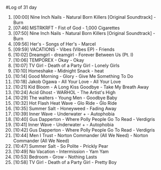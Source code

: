 #Log of 31 day

1. [00:00] Nine Inch Nails - Natural Born Killers [Original Soundtrack] - Burn
1. [07:46] MSTRKRFT - Fist of God - 1,000 Cigarettes
1. [07:50] Nine Inch Nails - Natural Born Killers [Original Soundtrack] - Burn
1. [09:56] Her's - Songs of Her's - Marcel
1. [09:59] VACATIONS - Vibes (Vibes EP) - Friends
1. [10:02] Dreamgirl - dreamgirl - Forever Between Us (Pt. I)
1. [10:06] TEMPOREX - Okay - Okay
1. [10:07] TV Girl - Death of a Party Girl - Lonely Girls
1. [10:10] Homeshake - Midnight Snack - heat
1. [10:14] Good Morning - Glory - Give Me Something To Do
1. [10:18] Jakob Ogawa - All Your Love - All Your Love
1. [10:21] Kid Bloom - A Long Kiss Goodbye - Take My Breath Away
1. [10:24] Acid Ghost - WARHOL - The Artist's High
1. [10:29] The walters - Young Men - Goodbye Baby
1. [10:32] Hot Flash Heat Wave - Glo Ride - Glo Ride
1. [10:35] Summer Salt - Honeyweed - Fading Away
1. [10:39] Inner Wave - Underwater + - Autophobia
1. [10:40] Gus Dapperton - Where Polly People Go To Read - Verdigris
1. [10:41] Inner Wave - Underwater + - Autophobia
1. [10:42] Gus Dapperton - Where Polly People Go To Read - Verdigris
1. [10:44] Men I Trust - Norton Commander (All We Need) - Norton Commander (All We Need)
1. [10:47] Summer Salt - So Polite - Prickly Pear
1. [10:49] No Vacation - Intermission - Yam Yam
1. [10:53] Bedroom - Grow - Nothing Lasts
1. [10:58] TV Girl - Death of a Party Girl - Pretty Boy
